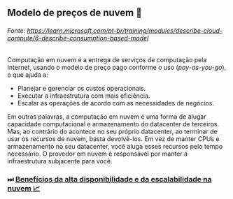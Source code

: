 ## Modelo de preços de nuvem 💸
###### Fonte: https://learn.microsoft.com/pt-br/training/modules/describe-cloud-compute/6-describe-consumption-based-model

Computação em nuvem é a entrega de serviços de computação pela Internet, usando o modelo de preço pago conforme o uso (*pay-as-you-go*), o que ajuda a:
* Planejar e gerenciar os custos operacionais.
* Executar a infraestrutura com mais eficiência.
* Escalar as operações de acordo com as necessidades de negócios.

Em outras palavras, a computação em nuvem é uma forma de alugar capacidade computacional e armazenamento do datacenter de terceiros. Mas, ao contrário do acontece no seu próprio datacenter, ao terminar de usar os recursos de nuvem, basta devolvê-los. Em vez de manter CPUs e armazenamento no seu datacenter, você aluga esses recursos pelo tempo necessário. O provedor em nuvem é responsável por manter a infraestrutura subjacente para você.

### ⏭ <a href="https://github.com/ofabiobatista/AZ-900/blob/main/altaDisponibilidadeEscalabilidade.md"> Benefícios da alta disponibilidade e da escalabilidade na nuvem 📈 </a>
